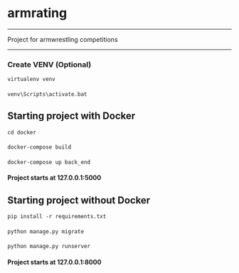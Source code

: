 # armrating

---
Project for armwrestling competitions

---
### Create VENV (Optional)
    virtualenv venv
####
    venv\Scripts\activate.bat
## Starting project with Docker
    cd docker
####
    docker-compose build
####
    docker-compose up back_end
####
#### Project starts at 127.0.0.1:5000
## Starting project without Docker
    pip install -r requirements.txt
####
    python manage.py migrate
####
    python manage.py runserver
#### Project starts at 127.0.0.1:8000